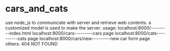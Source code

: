 # cars_and_cats
use node_js to communicate with server and retrieve web contents. a customized model is used to make the server.
usage:
localhost:8000/---------index.html
localhost:8000/cars---------cars page
localhost:8000/cats----------cats page
localhost:8000/cars/new---------new car form page
others: 404 NOT FOUND
